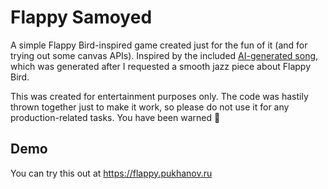 # Flappy Samoyed

A simple Flappy Bird-inspired game created just for the fun of it (and for trying out some canvas APIs). Inspired by the included [AI-generated song](res/audio.mp3), which was generated after I requested a smooth jazz piece about Flappy Bird.

This was created for entertainment purposes only. The code was hastily thrown together just to make it work, so please do not use it for any production-related tasks. You have been warned 👹

## Demo

You can try this out at https://flappy.pukhanov.ru
